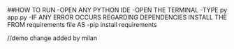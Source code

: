 ##HOW TO RUN 
-OPEN ANY PYTHON IDE
-OPEN THE TERMINAL
-TYPE py app.py
-IF ANY ERROR OCCURS REGARDING DEPENDENCIES INSTALL THE  FROM requirements file 
AS -pip install requirements

//demo change
added by milan
